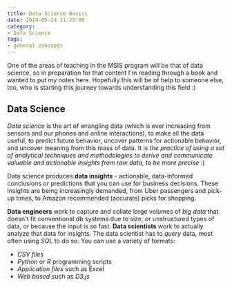 ```yaml
---
title: Data Science Basics
date: 2019-05-24 11:25:00
category:
- Data Science
tags:
- general concepts
---
```


One of the areas of teaching in the MSIS program will be that of data science, so in preparation for that content I'm reading through a book and wanted to put my notes here. Hopefully this will be of help to someone else, too, who is starting this journey towards understanding this field :)

## Data Science
*Data science* is the art of wrangling data (which is ever increasing from sensors and our phones and online interactions), to make all the data useful, to predict future behavior, uncover patterns for actionable behavior, and uncover meaning from this mass of data. It is *the practice of using a set of analytical techniques and methodologies to derive and communicate valuable and actionable insights from raw data, to be more precise* :)

Data science produces **data insights** - actionable, data-informed conclusions or predictions that you can use for business decisions. These insights are being increasingly demanded, from Uber passengers and pick-up times, to Amazon recommended (accurate) picks for shopping. 

**Data engineers** work to capture and collate large volumes of *big data* that doesn't fit conventional db systems due to size, or unstructured types of data, or because the input is so fast. **Data scientists** work to actually analyze that data for insights. The data scientist has to *query* data, most often using *SQL* to do so. You can use a variety of formats:
- *CSV files*
- *Python* or *R* programming scripts
- *Application files* such as Excel
- *Web based* such as *D3.js*






